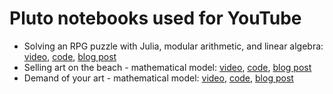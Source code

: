 # Pluto notebooks used for YouTube

- Solving an RPG puzzle with Julia, modular arithmetic, and linear algebra: [video](https://youtu.be/L4QgBuiMmUk), [code](https://github.com/abelsiqueira/youtube/blob/main/rpg-puzzle.jl), [blog post](https://abelsiqueira.com/blog/2023-04-27-solving-an-rpg-puzzle-with-julia/)
- Selling art on the beach - mathematical model: [video](https://youtu.be/IOUi1juD5HQ), [code](https://github.com/abelsiqueira/youtube/blob/main/selling-art-on-the-beach.jl), [blog post](https://abelsiqueira.com/blog/2023-06-14-selling-art-on-the-beach/)
- Demand of your art - mathematical model: [video](https://youtu.be/0HRAYGYrkIc), [code](https://github.com/abelsiqueira/youtube/blob/main/demand-of-your-art.jl), [blog post](https://abelsiqueira.com/blog/2023-06-28-demand-of-your-art/)
